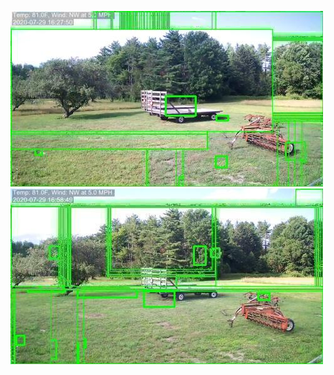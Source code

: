 ![20200729-162744-165749](in/20200729/20200729-162744-165749_0_.jpg)
![20200729-165754-172759](in/20200729/20200729-165754-172759_0_.jpg)
